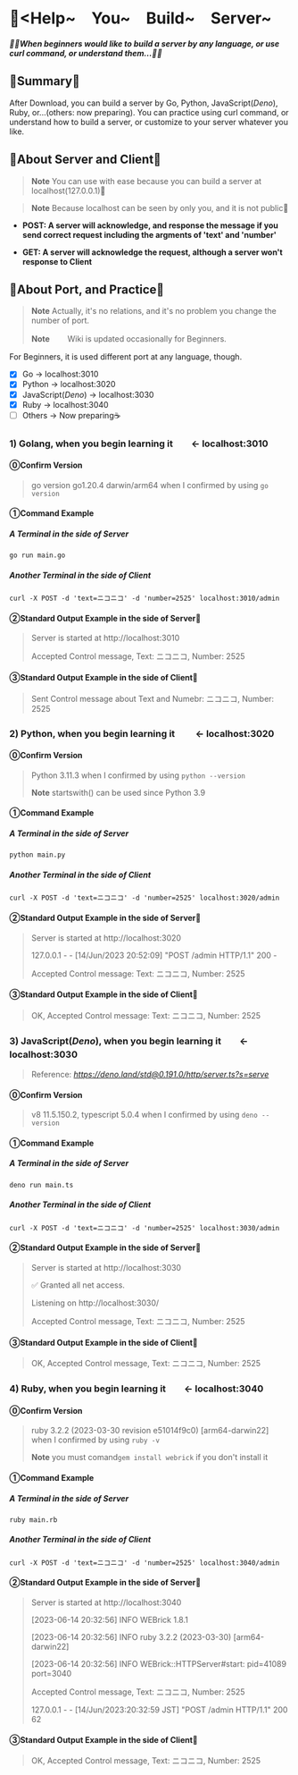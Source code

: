 # 🥳<Help~　You~　Build~　Server~
__*🚴‍♀️When beginners would like to build a server by any language, or use curl command, or understand them...🚴‍♂️*__

## 🦊Summary🦊
After Download, you can build a server by Go, Python, JavaScript(*Deno*), Ruby, or...(others: now preparing).
You can practice using curl command, or understand how to build a server, 
or customize to your server whatever you like.

## 🐼About Server and Client🐼
> __Note__  You can use with ease because you can build a server at localhost(127.0.0.1)🫶

> __Note__  Because localhost can be seen by only you, and it is not public🤠

- **POST: A server will acknowledge, and response the message if you send correct request including the argments of 'text' and 'number'**

- **GET: A server will acknowledge the request, although a server won't response to Client**

## 🐸About Port, and Practice🐸
> __Note__  Actually, it's no relations, and it's no problem you change the number of port.
> 
> __Note__ 　　Wiki is updated occasionally for Beginners.

For Beginners, it is used different port at any language, though.

- [x] Go -> localhost:3010
- [x] Python -> localhost:3020
- [x] JavaScript(*Deno*) -> localhost:3030
- [x] Ruby  -> localhost:3040
- [ ] Others -> Now preparing☕️

### 1) Golang, when you begin learning it　　<- localhost:3010　　　
#### ⓪Confirm Version
> go version go1.20.4 darwin/arm64 when I confirmed by using ```go version```

#### ①Command Example

##### A Terminal in the side of Server
```
go run main.go 
```

##### Another Terminal in the side of Client
```
curl -X POST -d 'text=ニコニコ' -d 'number=2525' localhost:3010/admin
```

#### ②Standard Output Example in the side of Server🎂
> Server is started at http://localhost:3010
> 
> Accepted Control message, Text: ニコニコ, Number: 2525

#### ③Standard Output Example in the side of Client🎸
> Sent Control message about Text and Numebr: ニコニコ, Number: 2525


### 2) Python, when you begin learning it 　　<- localhost:3020
#### ⓪Confirm Version
> Python 3.11.3 when I confirmed by using ```python --version```
> 
> __Note__ startswith() can be used since Python 3.9

#### ①Command Example

##### A Terminal in the side of Server
```
python main.py
```

##### Another Terminal in the side of Client
```
curl -X POST -d 'text=ニコニコ' -d 'number=2525' localhost:3020/admin
```

#### ②Standard Output Example in the side of Server🎂
> Server is started at http://localhost:3020
>
> 127.0.0.1 - - [14/Jun/2023 20:52:09] "POST /admin HTTP/1.1" 200 -
> 
> Accepted Control message: Text: ニコニコ, Number: 2525

#### ③Standard Output Example in the side of Client🎸
> OK, Accepted Control message: Text: ニコニコ, Number: 2525

### 3) JavaScript(*Deno*), when you begin learning it　　<- localhost:3030　　　

> Reference: *https://deno.land/std@0.191.0/http/server.ts?s=serve* 

#### ⓪Confirm Version
> v8 11.5.150.2, typescript 5.0.4 when I confirmed by using ```deno --version```

#### ①Command Example

##### A Terminal in the side of Server
```
deno run main.ts
```

##### Another Terminal in the side of Client
```
curl -X POST -d 'text=ニコニコ' -d 'number=2525' localhost:3030/admin
```

#### ②Standard Output Example in the side of Server🎂
> Server is started at http://localhost:3030
> 
> ✅ Granted all net access.
> 
> Listening on http://localhost:3030/
> 
> Accepted Control message, Text: ニコニコ, Number: 2525

#### ③Standard Output Example in the side of Client🎸
> OK, Accepted Control message, Text: ニコニコ, Number: 2525


### 4) Ruby, when you begin learning it　　<- localhost:3040　　　
#### ⓪Confirm Version

> ruby 3.2.2 (2023-03-30 revision e51014f9c0) [arm64-darwin22] when I confirmed by using ```ruby -v```
> 
>__Note__ you must comand```gem install webrick``` if you don't install it

#### ①Command Example

##### A Terminal in the side of Server
```
ruby main.rb
```

##### Another Terminal in the side of Client
```
curl -X POST -d 'text=ニコニコ' -d 'number=2525' localhost:3040/admin
```

#### ②Standard Output Example in the side of Server🎂
> Server is started at http://localhost:3040
>
> [2023-06-14 20:32:56] INFO  WEBrick 1.8.1
>
> [2023-06-14 20:32:56] INFO  ruby 3.2.2 (2023-03-30) [arm64-darwin22]
>
> [2023-06-14 20:32:56] INFO  WEBrick::HTTPServer#start: pid=41089 port=3040
>
> Accepted Control message, Text: ニコニコ, Number: 2525
>
> 127.0.0.1 - - [14/Jun/2023:20:32:59 JST] "POST /admin HTTP/1.1" 200 62

#### ③Standard Output Example in the side of Client🎸
> OK, Accepted Control message, Text: ニコニコ, Number: 2525

